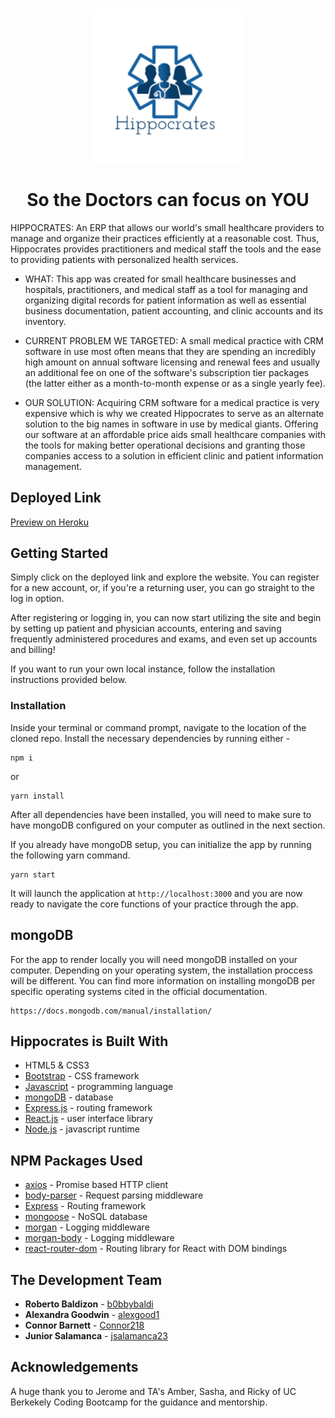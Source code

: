 <h3 align="center">
  <img align="center" src="./client/public/logo.png" alt="logo" width="250"></a>
  <h1 align="center">So the Doctors can focus on YOU</h1>
</h3>

HIPPOCRATES: An ERP that allows our world's small healthcare providers to manage and organize their practices efficiently at a reasonable cost. Thus, Hippocrates provides practitioners and medical staff the tools and the ease to providing patients with personalized health services.

* WHAT: This app was created for small healthcare businesses and hospitals, practitioners, and medical staff as a tool for managing and organizing digital records for patient information as well as essential business documentation, patient accounting, and clinic accounts and its inventory. 

* CURRENT PROBLEM WE TARGETED: A small medical practice with CRM software in use most often means that they are spending an incredibly high amount on annual software licensing and renewal fees and usually an additional fee on one of the software's subscription tier packages (the latter either as a month-to-month expense or as a single yearly fee). 

* OUR SOLUTION: Acquiring CRM software for a medical practice is very expensive which is why we created Hippocrates to serve as an alternate solution to the big names in software in use by medical giants. Offering our software at an affordable price aids small healthcare companies with the tools for making better operational decisions and granting those companies access to a solution in efficient clinic and patient information management.

## Deployed Link
[Preview on Heroku](https://git.heroku.com/mysterious-headland-90957.git)

## Getting Started 
Simply click on the deployed link and explore the website. You can register for a new account, or, if you're a returning user, you can go straight to the log in option. 

After registering or logging in, you can now start utilizing the site and begin by setting up patient and physician accounts, entering and saving frequently administered procedures and exams, and even set up accounts and billing! 

If you want to run your own local instance, follow the installation instructions provided below.

### Installation
Inside your terminal or command prompt, navigate to the location of the cloned repo. Install the necessary dependencies by running either - 
```
npm i
```
or
```
yarn install
```
After all dependencies have been installed, you will need to make sure to have mongoDB configured on your computer as outlined in the next section.

If you already have mongoDB setup, you can initialize the app by running the following yarn command.
```
yarn start
```
It will launch the application at `http://localhost:3000` and you are now ready to navigate the core functions of your practice through the app. 

## mongoDB
For the app to render locally you will need mongoDB installed on your computer. Depending on your operating system, the installation proccess will be different. You can find more information on installing mongoDB per specific operating systems cited in the official documentation.
```
https://docs.mongodb.com/manual/installation/
```

## Hippocrates is Built With
* HTML5 & CSS3
* [Bootstrap](https://getbootstrap.com/) - CSS framework
* [Javascript](https://www.javascript.com/) - programming language
* [mongoDB](https://www.mongodb.com/) - database
* [Express.js](https://expressjs.com/) - routing framework
* [React.js](https://reactjs.org/) - user interface library
* [Node.js](https://nodejs.org/en/) - javascript runtime

## NPM Packages Used
* [axios](https://www.npmjs.com/package/axios) - Promise based HTTP client
* [body-parser](https://www.npmjs.com/package/body-parser) - Request parsing middleware
* [Express](https://www.npmjs.com/package/express) - Routing framework
* [mongoose](https://www.npmjs.com/package/mongoose) - NoSQL database
* [morgan](https://www.npmjs.com/package/morgan) - Logging middleware
* [morgan-body](https://www.npmjs.com/package/morgan-body) - Logging middleware
* [react-router-dom](https://www.npmjs.com/package/react-router-dom) - Routing library for React with DOM bindings


## The Development Team
* **Roberto Baldizon** - [b0bbybaldi](https://github.com/b0bbybaldi)
* **Alexandra Goodwin** - [alexgood1](https://github.com/alexgood1)
* **Connor Barnett** - [Connor218](https://github.com/Connor218)
* **Junior Salamanca** - [jsalamanca23](https://github.com/jsalamanca23)

## Acknowledgements
A huge thank you to Jerome and TA's Amber, Sasha, and Ricky of UC Berkekely Coding Bootcamp for the guidance and mentorship.
